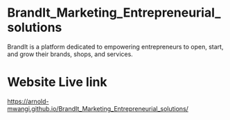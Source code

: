 # BrandIt_Marketing_Entrepreneurial_solutions
BrandIt is a platform dedicated to empowering entrepreneurs to open, start, and grow their brands, shops, and services. 
# Website Live link
https://arnold-mwangi.github.io/BrandIt_Marketing_Entrepreneurial_solutions/
